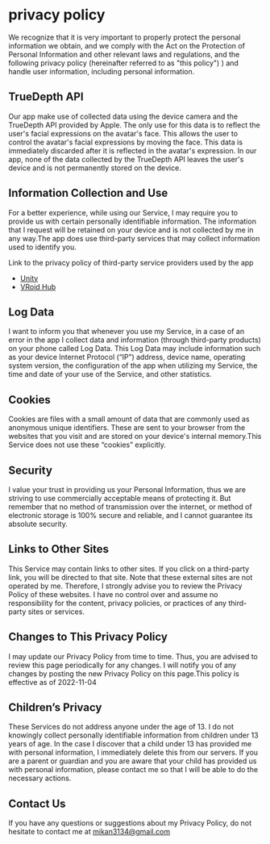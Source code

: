 ﻿# privacy policy
We recognize that it is very important to properly protect the personal information we obtain, and we comply with the Act on the Protection of Personal Information and other relevant laws and regulations, and the following privacy policy (hereinafter referred to as "this policy") ) and handle user information, including personal information.

## TrueDepth API
Our app make use of collected data using the device camera and the TrueDepth API provided by Apple. 
The only use for this data is to reflect the user's facial expressions on the avatar's face.
This allows the user to control the avatar's facial expressions by moving the face.
This data is immediately discarded after it is reflected in the avatar's expression.
In our app, none of the data collected by the TrueDepth API leaves the user's device and is not permanently stored on the device.

## Information Collection and Use
For a better experience, while using our Service, I may require you to provide us with certain personally identifiable information. The information that I request will be retained on your device and is not collected by me in any way.The app does use third-party services that may collect information used to identify you.

Link to the privacy policy of third-party service providers used by the app
- [Unity](https://unity.com/legal/privacy-policy)
- [VRoid Hub](https://policies.pixiv.net/#privacy)

## Log Data
I want to inform you that whenever you use my Service, in a case of an error in the app I collect data and information (through third-party products) on your phone called Log Data. This Log Data may include information such as your device Internet Protocol (“IP”) address, device name, operating system version, the configuration of the app when utilizing my Service, the time and date of your use of the Service, and other statistics.

## Cookies
Cookies are files with a small amount of data that are commonly used as anonymous unique identifiers. These are sent to your browser from the websites that you visit and are stored on your device's internal memory.This Service does not use these “cookies” explicitly.

## Security
I value your trust in providing us your Personal Information, thus we are striving to use commercially acceptable means of protecting it. But remember that no method of transmission over the internet, or method of electronic storage is 100% secure and reliable, and I cannot guarantee its absolute security.

## Links to Other Sites
This Service may contain links to other sites. If you click on a third-party link, you will be directed to that site. Note that these external sites are not operated by me. Therefore, I strongly advise you to review the Privacy Policy of these websites. I have no control over and assume no responsibility for the content, privacy policies, or practices of any third-party sites or services.

## Changes to This Privacy Policy
I may update our Privacy Policy from time to time. Thus, you are advised to review this page periodically for any changes. I will notify you of any changes by posting the new Privacy Policy on this page.This policy is effective as of 2022-11-04

## Children’s Privacy
These Services do not address anyone under the age of 13. I do not knowingly collect personally identifiable information from children under 13 years of age. In the case I discover that a child under 13 has provided me with personal information, I immediately delete this from our servers. If you are a parent or guardian and you are aware that your child has provided us with personal information, please contact me so that I will be able to do the necessary actions.

## Contact Us
If you have any questions or suggestions about my Privacy Policy, do not hesitate to contact me at mikan3134@gmail.com